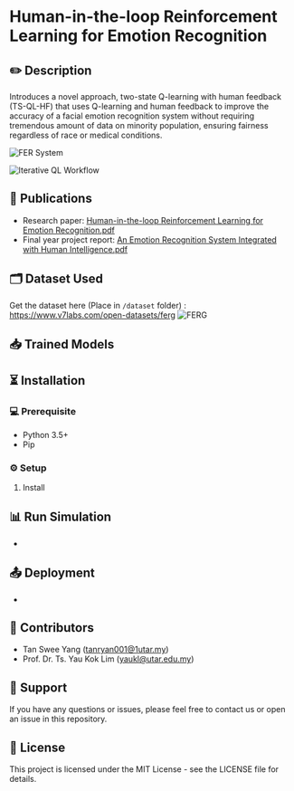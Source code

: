# Human-in-the-loop Reinforcement Learning for Emotion Recognition

## ✏️ Description
Introduces a novel approach, two-state Q-learning with human feedback (TS-QL-HF) that uses Q-learning and human feedback to improve the accuracy of a facial emotion recognition system without requiring tremendous amount of data on minority population, ensuring fairness regardless of race or medical conditions.

![FER System](https://github.com/tansweeyang/Human-in-the-loop-Reinforcement-Learning-for-Emotion-Recognition/blob/ba6fc30777812190ac3a97de65332fbf957dfd28/FER_Flow.jpg)

![Iterative QL Workflow](https://github.com/tansweeyang/Human-in-the-loop-Reinforcement-Learning-for-Emotion-Recognition/blob/14b842071780ea72d2738566de61ceab73fcd792/Iterative%20QL%20Flow.jpg)

## 📝 Publications
- Research paper: [Human-in-the-loop Reinforcement Learning for Emotion Recognition.pdf](https://github.com/tansweeyang/Human-in-the-loop-Reinforcement-Learning-for-Emotion-Recognition/blob/650a5d08414160b20a9c1318e002ae5039f6b3f9/HITL%20FER5_Submitted.pdf)
- Final year project report:
[An Emotion Recognition System Integrated with Human Intelligence.pdf](https://github.com/tansweeyang/An-Emotion-Recognition-System-Integrated-with-Human-Intelligence/blob/75cbc1d33f7cc33245475dbf1f9e036436d7afe1/documents/SE_1904180_FYP%20report%20-%20TanSweeYang.pdf)

## 🗂️ Dataset Used
Get the dataset here (Place in ```/dataset``` folder) : https://www.v7labs.com/open-datasets/ferg
![FERG](https://grail.cs.washington.edu/projects/deepexpr/sampleimages.jpg)

## 📥 Trained Models

## ⏳ Installation
### 💻 Prerequisite 
- Python 3.5+
- Pip
### ⚙️ Setup
1. Install

## 📊 Run Simulation
-

## 📤 Deployment
- 

## 👥 Contributors
- Tan Swee Yang  (tanryan001@1utar.my)
- Prof. Dr. Ts. Yau Kok Lim (yaukl@utar.edu.my)

## 🦻 Support
If you have any questions or issues, please feel free to contact us or open an issue in this repository.

## 📃 License
This project is licensed under the MIT License - see the LICENSE file for details.

